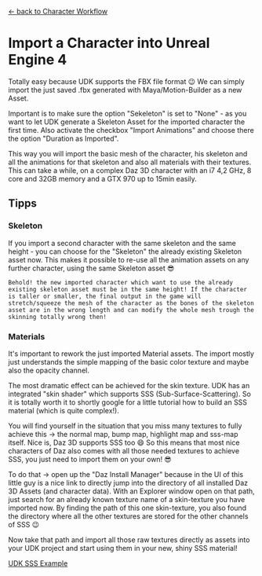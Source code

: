 [<- back to Character Workflow](CharacterWorkflow.md#5-export-the-character-daz3d)

# Import a Character into Unreal Engine 4

Totally easy because UDK supports the FBX file format :wink: We can simply import the just saved .fbx generated with Maya/Motion-Builder as a new Asset.

Important is to make sure the option "Sekeleton" is set to "None" - as you want to let UDK generate a Skeleton Asset for the imported character the first time. Also activate the checkbox "Import Animations" and choose there the option "Duration as Imported".

This way you will import the basic mesh of the character, his skeleton and all the animations for that skeleton and also all materials with their textures. This can take a while, on a complex Daz 3D character with an i7 4,2 GHz, 8 core and 32GB memory and a GTX 970 up to 15min easily.

## Tipps

### Skeleton

If you import a second character with the same skeleton and the same height - you can choose for the "Skeleton" the already existing Skeleton asset now. This makes it possible to re-use all the animation assets on any further character, using the same Skeleton asset :sunglasses:

`Behold! the new imported character which want to use the already existing skeleton asset must be in the same height! If the character is taller or smaller, the final output in the game will stretch/squeeze the mesh of the character as the bones of the skeleton asset are in the wrong length and can modify the whole mesh trough the skinning totally wrong then!`

### Materials

It's important to rework the just imported Material assets. The import mostly just understands the simple mapping of the basic color texture and maybe also the opacity channel.

The most dramatic effect can be achieved for the skin texture. UDK has an integrated "skin shader" which supports SSS (Sub-Surface-Scattering). So it is totally worth it to shortly google for a little tutorial how to build an SSS material (which is quite complex!).

You will find yourself in the situation that you miss many textures to fully achieve this -> the normal map, bump map, highlight map and sss-map itself. Nice is, Daz 3D supports SSS too :smile: So this means that most nice characters of Daz also comes with all those needed textures to achieve SSS, you just need to import them on your own! :sunglasses:

To do that -> open up the "Daz Install Manager" because in the UI of this little guy is a nice link to directly jump into the directory of all installed Daz 3D Assets (and character data). With an Explorer window open on that path, just search for an already known texture name of a skin-texture you have imported now. By finding the path of this one skin-texture, you also found the directory where all the other textures are stored for the other channels of SSS :wink:

Now take that path and import all those raw textures directly as assets into your UDK project and start using them in your new, shiny SSS material!

[UDK SSS Example](https://www.youtube.com/watch?v=Cl3yFu5KEvc)
